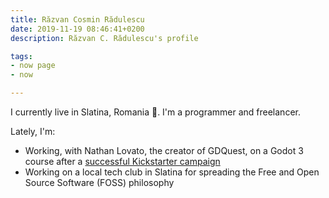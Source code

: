 ```yaml
---
title: Răzvan Cosmin Rădulescu
date: 2019-11-19 08:46:41+0200
description: Răzvan C. Rădulescu's profile

tags:
- now page
- now

---
```


I currently live in Slatina, Romania 🌿. I'm a programmer and freelancer.

Lately, I'm:

- Working, with Nathan Lovato, the creator of GDQuest, on a Godot 3 course after a [successful Kickstarter campaign](https://www.kickstarter.com/projects/gdquest/make-professional-2d-games-godot-engine-online-cou)
- Working on a local tech club in Slatina for spreading the Free and Open Source Software (FOSS) philosophy
